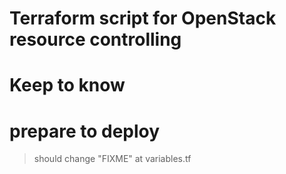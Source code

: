 # Terraform script for OpenStack resource controlling

# Keep to know

# prepare to deploy
> should change "FIXME" at variables.tf
